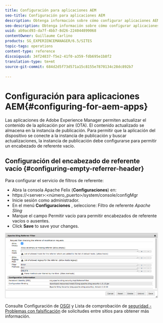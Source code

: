 ```yaml
---
title: Configuración para aplicaciones AEM
seo-title: Configuración para aplicaciones AEM
description: Obtenga información sobre cómo configurar aplicaciones AEM.
seo-description: Obtenga información sobre cómo configurar aplicaciones AEM.
uuid: ab9acd93-da7f-4bb7-8d26-224044899068
contentOwner: Guillaume Carlino
products: SG_EXPERIENCEMANAGER/6.5/SITES
topic-tags: operations
content-type: reference
discoiquuid: 34f24837-f5e2-41f0-a359-fdb695e1b8f2
translation-type: tm+mt
source-git-commit: 684d2d5f73d571a15c8155e7870134c28dc892b7

---
```



# Configuración para aplicaciones AEM{#configuring-for-aem-apps}

Las aplicaciones de Adobe Experience Manager permiten actualizar el contenido de la aplicación por aire (OTA). El contenido actualizado se almacena en la instancia de publicación. Para permitir que la aplicación del dispositivo se conecte a la instancia de publicación y buscar actualizaciones, la instancia de publicación debe configurarse para permitir un encabezado de referente vacío.

## Configuración del encabezado de referente vacío {#configuring-empty-referrer-header}

Para configurar el servicio de filtros de referente:

* Abra la consola Apache Felix (**Configuraciones**) en:
* https://&lt;server>:&lt;número_puerto>/system/console/configMgr
* Inicie sesión como administrador.
* En el menú **Configuraciones** , seleccione: Filtro de referente *Apache Sling*
* Marque el campo Permitir vacío para permitir encabezados de referente vacíos o ausentes.
* Click **Save** to save your changes.

![chlimage_1-58](assets/chlimage_1-58a.png)

Consulte Configuración de [OSGI](/help/sites-deploying/osgi-configuration-settings.md) y Lista de comprobación de [seguridad - Problemas con falsificación](/help/sites-administering/security-checklist.md#protect-against-cross-site-request-forgery) de solicitudes entre sitios para obtener más información.

